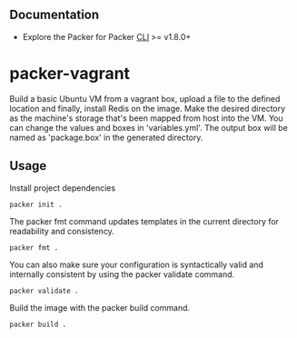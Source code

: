 ## Documentation

* Explore the Packer for Packer [CLI](https://www.packer.io/downloads) >= v1.8.0+


# packer-vagrant

Build a basic Ubuntu VM from a vagrant box, upload a file to the defined location and finally, install Redis on the image. Make the desired directory as the machine's storage that's been mapped from host into the VM. You can change the values and boxes in 'variables.yml'. The output box will be named as 'package.box' in the generated directory.

## Usage

Install project dependencies

```shell
packer init .
```

The packer fmt command updates templates in the current directory for readability and consistency.

```shell
packer fmt .
```

You can also make sure your configuration is syntactically valid and internally consistent by using the packer validate command.

```shell
packer validate .
```

Build the image with the packer build command. 

```shell
packer build .
```
